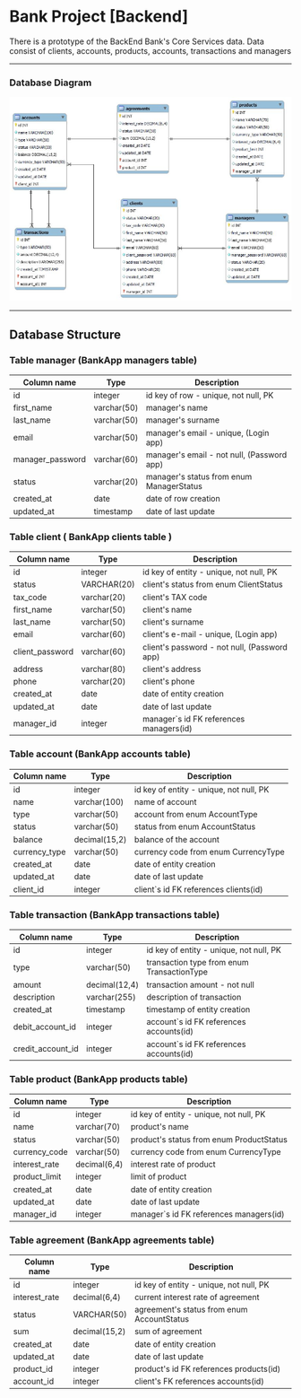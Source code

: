 # Bank Project [Backend]

There is a prototype of the BackEnd Bank's Core Services data.
Data consist of clients, accounts, products, accounts, transactions and managers
___

### Database Diagram
![PhotoBase](https://github.com/SmirnovAlex0891/TelRanOutProject/blob/master/DB_diagram.jpg)

___
## Database Structure

### Table manager (BankApp managers table)

| Column name      | Type        | Description                                |
|------------------|-------------|--------------------------------------------|
| id               | integer     | id key of row - unique, not null, PK       | 
| first_name       | varchar(50) | manager's name                             | 
| last_name        | varchar(50) | manager's surname                          | 
| email            | varchar(50) | manager's email - unique, (Login app)      | 
| manager_password | varchar(60) | manager's email - not null, (Password app) | 
| status           | varchar(20) | manager's status from enum ManagerStatus   | 
| created_at       | date        | date of row creation                       |
| updated_at       | timestamp   | date of last update                        | 


### Table client ( BankApp clients table )

| Column name     | Type        | Description                                  |
|-----------------|-------------|----------------------------------------------|
| id              | integer     | id key of entity - unique, not null, PK      | 
| status          | VARCHAR(20) | client's status from enum ClientStatus       |
| tax_code        | varchar(20) | client's TAX code                            |
| first_name      | varchar(50) | client's name                                |
| last_name       | varchar(50) | client's surname                             |
| email           | varchar(60) | client's e-mail - unique, (Login app)        |                               
| client_password | varchar(60) | client's password - not null, (Password app) |                               
| address         | varchar(80) | client's address                             |
| phone           | varchar(20) | client's phone                               |                                
| created_at      | date        | date of entity creation                      |
| updated_at      | date        | date of last update                          |
| manager_id      | integer     | manager`s id FK references managers(id)      |


### Table account (BankApp accounts table)

| Column name   | Type          | Description                             |
|---------------|---------------|-----------------------------------------|
| id            | integer       | id key of entity - unique, not null, PK |        
| name          | varchar(100)  | name of account                         |                              
| type          | varchar(50)   | account from enum AccountType           |                                   
| status        | varchar(50)   | status from enum AccountStatus          |                          
| balance       | decimal(15,2) | balance of the account                  | 
| currency_type | varchar(50)   | currency code from enum CurrencyType    |                          
| created_at    | date          | date of entity creation                 |
| updated_at    | date          | date of last update                     |
| client_id     | integer       | client`s id FK references clients(id)   | 


### Table transaction (BankApp transactions table) 

| Column name        | Type          | Description                                 |
|--------------------|---------------|---------------------------------------------|
| id                 | integer       | id key of entity - unique, not null, PK     | 
| type               | varchar(50)   | transaction type  from enum TransactionType | 
| amount             | decimal(12,4) | transaction amount - not null               | 
| description        | varchar(255)  | description of transaction                  | 
| created_at         | timestamp     | timestamp of entity creation                | 
| debit_account_id   | integer       | account`s id FK references accounts(id)     | 
| credit_account_id  | integer       | account`s id FK references accounts(id)     | 


### Table product (BankApp products table)

| Column name   | Type         | Description                              |
|---------------|--------------|------------------------------------------|
| id            | integer      | id key of entity - unique, not null, PK  |
| name          | varchar(70)  | product's name                           |
| status        | varchar(50)  | product's status from enum ProductStatus |
| currency_code | varchar(50)  | currency code from enum CurrencyType     |
| interest_rate | decimal(6,4) | interest rate of product                 |
| product_limit | integer      | limit of product                         |
| created_at    | date         | date of entity creation                  |
| updated_at    | date         | date of last update                      |
| manager_id    | integer      | manager`s id FK references managers(id)  |


### Table agreement (BankApp agreements table)

| Column name   | Type          | Description                                |
|---------------|---------------|--------------------------------------------|
| id            | integer       | id key of entity - unique, not null, PK    |
| interest_rate | decimal(6,4)	 | current interest rate of agreement         | 
| status        | VARCHAR(50)   | agreement's status from enum AccountStatus | 
| sum           | decimal(15,2) | sum of agreement                           | 
| created_at    | date          | date of entity creation                    | 
| updated_at    | date          | date of last update                        | 
| product_id    | integer       | product's id FK references products(id)    |
| account_id    | integer       | client's FK references accounts(id)        | 
